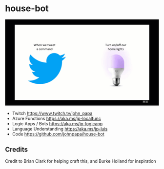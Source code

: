 # house-bot

![Automation Diagram](./luis.gif)

* Twitch https://www.twitch.tv/john_papa
* Azure Functions https://aka.ms/jp-localfunc
*  Logic Apps / Bots https://aka.ms/jp-logicapp
* Language Understanding https://aka.ms/jp-luis
* Code https://github.com/johnpapa/house-bot

## Credits

Credit to Brian Clark for helping craft this, and Burke Holland for inspiration

